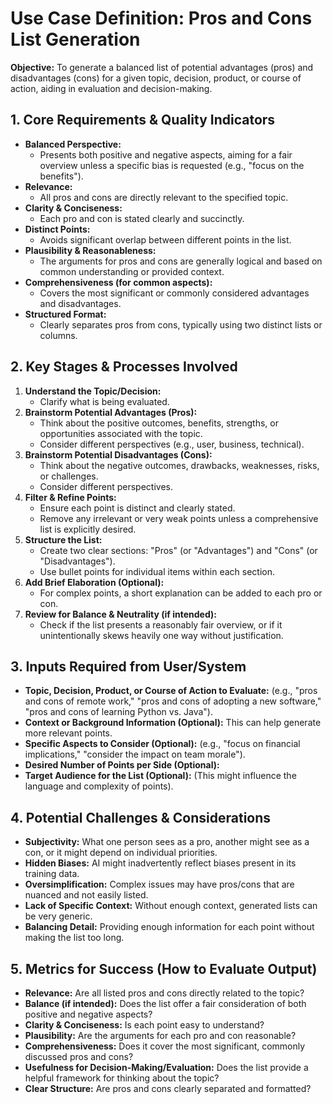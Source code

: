 # Use Case Definition: Pros and Cons List Generation

**Objective:** To generate a balanced list of potential advantages (pros) and disadvantages (cons) for a given topic, decision, product, or course of action, aiding in evaluation and decision-making.

## 1. Core Requirements & Quality Indicators

*   **Balanced Perspective:**
    *   Presents both positive and negative aspects, aiming for a fair overview unless a specific bias is requested (e.g., "focus on the benefits").
*   **Relevance:**
    *   All pros and cons are directly relevant to the specified topic.
*   **Clarity & Conciseness:**
    *   Each pro and con is stated clearly and succinctly.
*   **Distinct Points:**
    *   Avoids significant overlap between different points in the list.
*   **Plausibility & Reasonableness:**
    *   The arguments for pros and cons are generally logical and based on common understanding or provided context.
*   **Comprehensiveness (for common aspects):**
    *   Covers the most significant or commonly considered advantages and disadvantages.
*   **Structured Format:**
    *   Clearly separates pros from cons, typically using two distinct lists or columns.

## 2. Key Stages & Processes Involved

1.  **Understand the Topic/Decision:**
    *   Clarify what is being evaluated.
2.  **Brainstorm Potential Advantages (Pros):**
    *   Think about the positive outcomes, benefits, strengths, or opportunities associated with the topic.
    *   Consider different perspectives (e.g., user, business, technical).
3.  **Brainstorm Potential Disadvantages (Cons):**
    *   Think about the negative outcomes, drawbacks, weaknesses, risks, or challenges.
    *   Consider different perspectives.
4.  **Filter & Refine Points:**
    *   Ensure each point is distinct and clearly stated.
    *   Remove any irrelevant or very weak points unless a comprehensive list is explicitly desired.
5.  **Structure the List:**
    *   Create two clear sections: "Pros" (or "Advantages") and "Cons" (or "Disadvantages").
    *   Use bullet points for individual items within each section.
6.  **Add Brief Elaboration (Optional):**
    *   For complex points, a short explanation can be added to each pro or con.
7.  **Review for Balance & Neutrality (if intended):**
    *   Check if the list presents a reasonably fair overview, or if it unintentionally skews heavily one way without justification.

## 3. Inputs Required from User/System

*   **Topic, Decision, Product, or Course of Action to Evaluate:** (e.g., "pros and cons of remote work," "pros and cons of adopting a new software," "pros and cons of learning Python vs. Java").
*   **Context or Background Information (Optional):** This can help generate more relevant points.
*   **Specific Aspects to Consider (Optional):** (e.g., "focus on financial implications," "consider the impact on team morale").
*   **Desired Number of Points per Side (Optional):**
*   **Target Audience for the List (Optional):** (This might influence the language and complexity of points).

## 4. Potential Challenges & Considerations

*   **Subjectivity:** What one person sees as a pro, another might see as a con, or it might depend on individual priorities.
*   **Hidden Biases:** AI might inadvertently reflect biases present in its training data.
*   **Oversimplification:** Complex issues may have pros/cons that are nuanced and not easily listed.
*   **Lack of Specific Context:** Without enough context, generated lists can be very generic.
*   **Balancing Detail:** Providing enough information for each point without making the list too long.

## 5. Metrics for Success (How to Evaluate Output)

*   **Relevance:** Are all listed pros and cons directly related to the topic?
*   **Balance (if intended):** Does the list offer a fair consideration of both positive and negative aspects?
*   **Clarity & Conciseness:** Is each point easy to understand?
*   **Plausibility:** Are the arguments for each pro and con reasonable?
*   **Comprehensiveness:** Does it cover the most significant, commonly discussed pros and cons?
*   **Usefulness for Decision-Making/Evaluation:** Does the list provide a helpful framework for thinking about the topic?
*   **Clear Structure:** Are pros and cons clearly separated and formatted?
